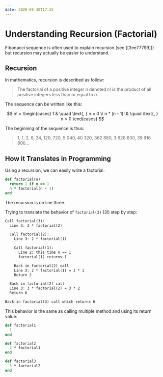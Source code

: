 ```yaml
---
date: 2020-08-30T17:35
---
```


# Understanding Recursion (Factorial)

Fibonacci sequence is often used to explain recursion (see [[3ee77799]]) but
recursion may actually be easier to understand.

## Recursion

In mathematics, recursion is described as follow:

> The factorial of a positive integer $n$ denoted $n!$ is the product of all
> positive integers less than or equal to $n$.


The sequence can be written like this:

$$
n! =
  \begin{cases}
    1             & \quad \text{, } n = 0 \\
    n * (n - 1)!  & \quad \text{, } n > 0
  \end{cases}
$$


The beginning of the sequence is thus:

> 1, 1, 2, 6, 24, 120, 720, 5 040, 40 320, 362 880, 3 628 800, 39 916 800...


## How it Translates in Programming

Using a recursion, we can easily write a factorial:

```ruby
def factorial(n)
  return 1 if n == 1
  n * factorial(n - 1)
end
```

The recursion is on line three.

Trying to translate the behavior of `factorial(3)` ($3!$) step by step:

```txt
Call factorial(3):
  Line 3: 3 * factorial(2)

  Call factorial(2):
    Line 3: 2 * factorial(1)

    Call factorial(1):
      Line 2: this time n == 1
      factorial(1) returns 1

    Back in factorial(2) call
    Line 3: 2 * factorial(1) = 2 * 1
    Return 2

  Back in factorial(2) call
  Line 3: 3 * factorial(2) = 3 * 2
  Return 6

Back in factorial(3) call which returns 6
```


This behavior is the same as calling multiple method and using its return
value:

```ruby
def factorial1
  1
end

def factorial2
  2 * factorial1
end

def factorial3
  3 * factorial2
end
```


